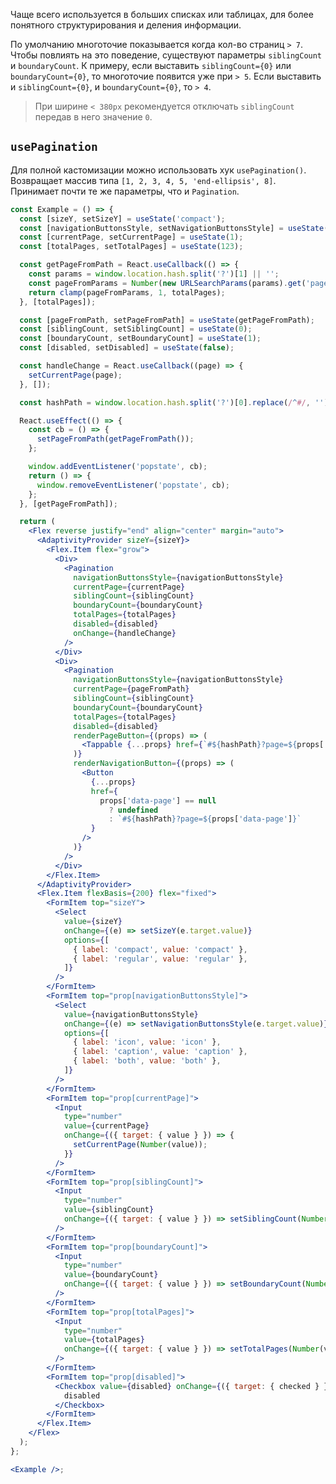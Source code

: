 Чаще всего используется в больших списках или таблицах, для более понятного структурирования и деления информации.

По умолчанию многоточие показывается когда кол-во страниц `> 7`. Чтобы повлиять на это поведение, существуют параметры `siblingCount` и `boundaryCount`.
К примеру, если выставить `siblingCount={0}` или `boundaryCount={0}`, то многоточие появится уже при `> 5`.
Если выставить и `siblingCount={0}`, и `boundaryCount={0}`, то `> 4`.

> При ширине `< 380px` рекомендуется отключать `siblingCount` передав в него значение `0`.

## `usePagination`

Для полной кастомизации можно использовать хук `usePagination()`. Возвращает массив типа `[1, 2, 3, 4, 5, 'end-ellipsis', 8]`. Принимает почти те же параметры, что и `Pagination`.

```jsx { "props": { "layout": false, "adaptivity": true, "iframe": false } }
const Example = () => {
  const [sizeY, setSizeY] = useState('compact');
  const [navigationButtonsStyle, setNavigationButtonsStyle] = useState('icon');
  const [currentPage, setCurrentPage] = useState(1);
  const [totalPages, setTotalPages] = useState(123);

  const getPageFromPath = React.useCallback(() => {
    const params = window.location.hash.split('?')[1] || '';
    const pageFromParams = Number(new URLSearchParams(params).get('page')) || 1;
    return clamp(pageFromParams, 1, totalPages);
  }, [totalPages]);

  const [pageFromPath, setPageFromPath] = useState(getPageFromPath);
  const [siblingCount, setSiblingCount] = useState(0);
  const [boundaryCount, setBoundaryCount] = useState(1);
  const [disabled, setDisabled] = useState(false);

  const handleChange = React.useCallback((page) => {
    setCurrentPage(page);
  }, []);

  const hashPath = window.location.hash.split('?')[0].replace(/^#/, '');

  React.useEffect(() => {
    const cb = () => {
      setPageFromPath(getPageFromPath());
    };

    window.addEventListener('popstate', cb);
    return () => {
      window.removeEventListener('popstate', cb);
    };
  }, [getPageFromPath]);

  return (
    <Flex reverse justify="end" align="center" margin="auto">
      <AdaptivityProvider sizeY={sizeY}>
        <Flex.Item flex="grow">
          <Div>
            <Pagination
              navigationButtonsStyle={navigationButtonsStyle}
              currentPage={currentPage}
              siblingCount={siblingCount}
              boundaryCount={boundaryCount}
              totalPages={totalPages}
              disabled={disabled}
              onChange={handleChange}
            />
          </Div>
          <Div>
            <Pagination
              navigationButtonsStyle={navigationButtonsStyle}
              currentPage={pageFromPath}
              siblingCount={siblingCount}
              boundaryCount={boundaryCount}
              totalPages={totalPages}
              disabled={disabled}
              renderPageButton={(props) => (
                <Tappable {...props} href={`#${hashPath}?page=${props['data-page']}`} />
              )}
              renderNavigationButton={(props) => (
                <Button
                  {...props}
                  href={
                    props['data-page'] == null
                      ? undefined
                      : `#${hashPath}?page=${props['data-page']}`
                  }
                />
              )}
            />
          </Div>
        </Flex.Item>
      </AdaptivityProvider>
      <Flex.Item flexBasis={200} flex="fixed">
        <FormItem top="sizeY">
          <Select
            value={sizeY}
            onChange={(e) => setSizeY(e.target.value)}
            options={[
              { label: 'compact', value: 'compact' },
              { label: 'regular', value: 'regular' },
            ]}
          />
        </FormItem>
        <FormItem top="prop[navigationButtonsStyle]">
          <Select
            value={navigationButtonsStyle}
            onChange={(e) => setNavigationButtonsStyle(e.target.value)}
            options={[
              { label: 'icon', value: 'icon' },
              { label: 'caption', value: 'caption' },
              { label: 'both', value: 'both' },
            ]}
          />
        </FormItem>
        <FormItem top="prop[currentPage]">
          <Input
            type="number"
            value={currentPage}
            onChange={({ target: { value } }) => {
              setCurrentPage(Number(value));
            }}
          />
        </FormItem>
        <FormItem top="prop[siblingCount]">
          <Input
            type="number"
            value={siblingCount}
            onChange={({ target: { value } }) => setSiblingCount(Number(value))}
          />
        </FormItem>
        <FormItem top="prop[boundaryCount]">
          <Input
            type="number"
            value={boundaryCount}
            onChange={({ target: { value } }) => setBoundaryCount(Number(value))}
          />
        </FormItem>
        <FormItem top="prop[totalPages]">
          <Input
            type="number"
            value={totalPages}
            onChange={({ target: { value } }) => setTotalPages(Number(value))}
          />
        </FormItem>
        <FormItem top="prop[disabled]">
          <Checkbox value={disabled} onChange={({ target: { checked } }) => setDisabled(checked)}>
            disabled
          </Checkbox>
        </FormItem>
      </Flex.Item>
    </Flex>
  );
};

<Example />;
```
